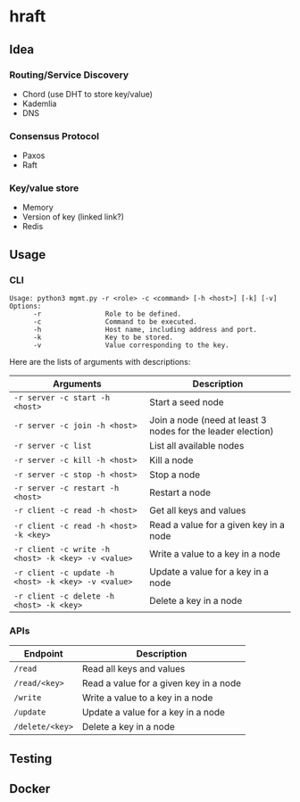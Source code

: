 # hraft


## Idea

### Routing/Service Discovery
- Chord (use DHT to store key/value)
- Kademlia
- DNS

### Consensus Protocol
- Paxos
- Raft

### Key/value store
- Memory
- Version of key (linked link?)
- Redis


## Usage

### CLI

```
Usage: python3 mgmt.py -r <role> -c <command> [-h <host>] [-k] [-v]
Options:
      -r                Role to be defined.
      -c                Command to be executed.
      -h                Host name, including address and port.
      -k                Key to be stored.
      -v                Value corresponding to the key.
```

Here are the lists of arguments with descriptions:

Arguments | Description
-- | --
`-r server -c start -h <host>` | Start a seed node
`-r server -c join -h <host>` | Join a node (need at least 3 nodes for the leader election) 
`-r server -c list` | List all available nodes
`-r server -c kill -h <host>` | Kill a node 
`-r server -c stop -h <host>` | Stop a node 
`-r server -c restart -h <host>` | Restart a node 
`-r client -c read -h <host>` | Get all keys and values
`-r client -c read -h <host> -k <key>` | Read a value for a given key in a node
`-r client -c write -h <host> -k <key> -v <value>` | Write a value to a key in a node
`-r client -c update -h <host> -k <key> -v <value>` | Update a value for a key in a node
`-r client -c delete -h <host> -k <key>` | Delete a key in a node

### APIs

Endpoint | Description
-- | --
`/read` | Read all keys and values
`/read/<key>` | Read a value for a given key in a node
`/write` | Write a value to a key in a node
`/update` | Update a value for a key in a node
`/delete/<key>` | Delete a key in a node


## Testing


## Docker
